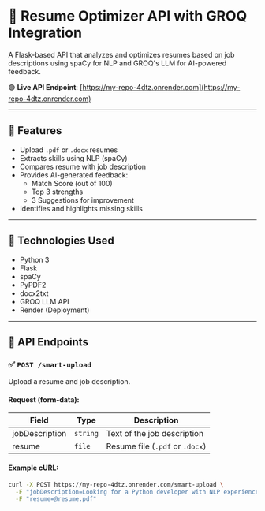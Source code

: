 # 🧠 Resume Optimizer API with GROQ Integration

A Flask-based API that analyzes and optimizes resumes based on job descriptions using spaCy for NLP and GROQ's LLM for AI-powered feedback.

🟢 **Live API Endpoint**: [https://my-repo-4dtz.onrender.com](https://my-repo-4dtz.onrender.com)

---

## 🚀 Features

- Upload `.pdf` or `.docx` resumes
- Extracts skills using NLP (spaCy)
- Compares resume with job description
- Provides AI-generated feedback:
  - Match Score (out of 100)
  - Top 3 strengths
  - 3 Suggestions for improvement
- Identifies and highlights missing skills

---

## 🧠 Technologies Used

- Python 3
- Flask
- spaCy
- PyPDF2
- docx2txt
- GROQ LLM API
- Render (Deployment)

---

## 🔌 API Endpoints

### ✅ `POST /smart-upload`

Upload a resume and job description.

#### Request (form-data):

| Field           | Type     | Description                           |
|----------------|----------|---------------------------------------|
| jobDescription | `string` | Text of the job description            |
| resume         | `file`   | Resume file (`.pdf` or `.docx`)       |

#### Example cURL:

```bash
curl -X POST https://my-repo-4dtz.onrender.com/smart-upload \
  -F "jobDescription=Looking for a Python developer with NLP experience" \
  -F "resume=@resume.pdf"

